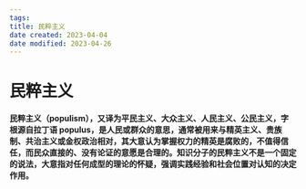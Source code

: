 ```yaml
---
tags:
title: 民粹主义
date created: 2023-04-04
date modified: 2023-04-26
---
```


# 民粹主义

**民粹主义（populism），又译为平民主义、大众主义、人民主义、公民主义，字根源自拉丁语 populus，是人民或群众的意思，通常被用来与精英主义、贵族制、共治主义或金权政治相对，其大意认为掌握权力的精英是腐败的，不值得信任，而民众直接的、没有论证的意愿是合理的。知识分子的民粹主义不是一个固定的说法，大意指对任何成型的理论的怀疑，强调实践经验和社会位置对认知的决定作用。**

